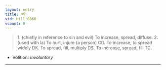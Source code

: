 ```yaml
---
layout: entry
title: བདོ་
vid: Hill:0860
vcount: 0
---
```

> 1\. (chiefly in reference to sin and evil) To increase, spread, diffuse\. 2\. (used with la) To hurt, injure (a person) CD\. To increase, to spread widely DK\. To spread, fill, multiply DS\. To increase, spread, fill TC\.

* Volition: _Involuntary_

---


